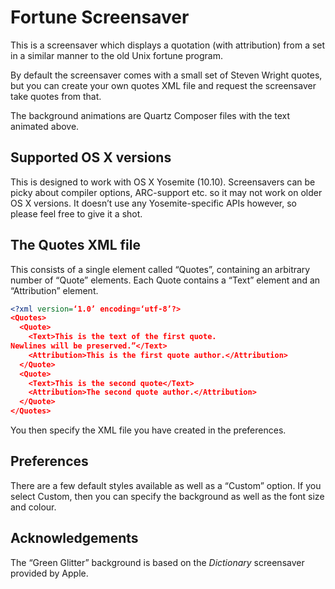 # Fortune Screensaver
This is a screensaver which displays a quotation (with attribution) from a set in a similar manner to the old Unix fortune program.

By default the screensaver comes with a small set of Steven Wright quotes, but you can create your own quotes XML file and request the screensaver take quotes from that.

The background animations are Quartz Composer files with the text animated above.

## Supported OS X versions
This is designed to work with OS X Yosemite (10.10). Screensavers can be picky about compiler options, ARC-support etc. so it may not work on older OS X versions. It doesn’t use any Yosemite-specific APIs however, so please feel free to give it a shot.

## The Quotes XML file
This consists of a single element called “Quotes”, containing an arbitrary number of “Quote” elements. Each Quote contains a “Text” element and an “Attribution” element.

```xml
<?xml version=‘1.0’ encoding=‘utf-8’?>
<Quotes>
  <Quote>
    <Text>This is the text of the first quote.
Newlines will be preserved.”</Text>
    <Attribution>This is the first quote author.</Attribution>
  </Quote>
  <Quote>
    <Text>This is the second quote</Text>
    <Attribution>The second quote author.</Attribution>
  </Quote>
</Quotes>
```
You then specify the XML file you have created in the preferences.

## Preferences
There are a few default styles available as well as a “Custom” option. If you select Custom, then you can specify the background as well as the font size and colour.

## Acknowledgements
The “Green Glitter” background is based on the *Dictionary* screensaver provided by Apple.